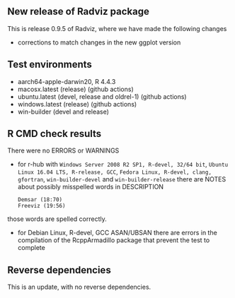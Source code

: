 ## New release of Radviz package

This is release 0.9.5 of Radviz, where we have made the following changes

 * corrections to match changes in the new ggplot version

## Test environments

* aarch64-apple-darwin20, R 4.4.3
* macosx.latest (release) (github actions)
* ubuntu.latest (devel, release and oldrel-1) (github actions)
* windows.latest (release) (github actions)
* win-builder (devel and release)
     
## R CMD check results

There were no ERRORS or WARNINGS

 * for r-hub with `Windows Server 2008 R2 SP1, R-devel, 32/64 bit`, 
 `Ubuntu Linux 16.04 LTS, R-release, GCC`, `Fedora Linux, R-devel, clang, gfortran`,
 `win-builder-devel` and `win-builder-release` there are NOTES about possibly 
 misspelled words in DESCRIPTION
 
       Demsar (18:70)
       Freeviz (19:56)
  
  those words are spelled correctly. 

 * for Debian Linux, R-devel, GCC ASAN/UBSAN there are errors in the compilation of the RcppArmadillo package that prevent the test to complete

## Reverse dependencies

This is an update, with no reverse dependencies.
